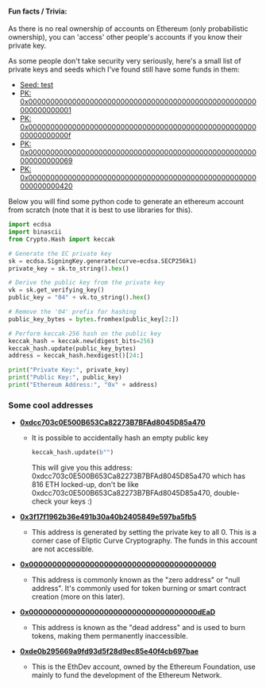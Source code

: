#### Fun facts / Trivia:

As there is no real ownership of accounts on Ethereum (only probabilistic ownership), you can 'access' other people's accounts if you know their private key.

As some people don't take security very seriously, here's a small list of private keys and seeds which I've found still have some funds in them:

- [Seed: test](https://etherscan.io/address/0x2a260a110bc7b03f19c40a0bd04ff2c5dcb57594)
- [PK: 0x0000000000000000000000000000000000000000000000000000000000000001](https://etherscan.io/address/0x7e5f4552091a69125d5dfcb7b8c2659029395bdf)
- [PK: 0x000000000000000000000000000000000000000000000000000000000000000f](https://etherscan.io/address/0x8735015837bd10e05d9cf5ea43a2486bf4be156f)
- [PK: 0x0000000000000000000000000000000000000000000000000000000000000069](https://etherscan.io/address/0x0c95931d95694b3ef74071241827c09f25d40620)
- [PK: 0x0000000000000000000000000000000000000000000000000000000000000420](https://etherscan.io/address/0x4884abe82470adf54f4e19fa39712384c05112be)

Below you will find some python code to generate an ethereum account from scratch (note that it is best to use libraries for this).

```python
import ecdsa
import binascii
from Crypto.Hash import keccak

# Generate the EC private key
sk = ecdsa.SigningKey.generate(curve=ecdsa.SECP256k1)
private_key = sk.to_string().hex()

# Derive the public key from the private key
vk = sk.get_verifying_key()
public_key = "04" + vk.to_string().hex()

# Remove the '04' prefix for hashing
public_key_bytes = bytes.fromhex(public_key[2:])

# Perform keccak-256 hash on the public key
keccak_hash = keccak.new(digest_bits=256)
keccak_hash.update(public_key_bytes)
address = keccak_hash.hexdigest()[24:]

print("Private Key:", private_key)
print("Public Key:", public_key)
print("Ethereum Address:", "0x" + address)
```


### Some cool addresses

- **[0xdcc703c0E500B653Ca82273B7BFAd8045D85a470](https://etherscan.io/address/0xdcc703c0E500B653Ca82273B7BFAd8045D85a470)**
  - It is possible to accidentally hash an empty public key
    ```python
    keccak_hash.update(b"")
    ```
    This will give you this address: 0xdcc703c0E500B653Ca82273B7BFAd8045D85a470 which has 816 ETH locked-up, don't be like 0xdcc703c0E500B653Ca82273B7BFAd8045D85a470, double-check your keys :)

- **[0x3f17f1962b36e491b30a40b2405849e597ba5fb5](https://etherscan.io/address/0x3f17f1962b36e491b30a40b2405849e597ba5fb5)**
  - This address is generated by setting the private key to all 0. This is a corner case of Eliptic Curve Cryptography. The funds in this account are not accessible.

- **[0x0000000000000000000000000000000000000000](https://etherscan.io/address/0x0000000000000000000000000000000000000000)**
  - This address is commonly known as the "zero address" or "null address". It's commonly used for token burning or smart contract creation (more on this later).

- **[0x000000000000000000000000000000000000dEaD](https://etherscan.io/address/0x000000000000000000000000000000000000dEaD)**
  - This address is known as the "dead address" and is used to burn tokens, making them permanently inaccessible.

- **[0xde0b295669a9fd93d5f28d9ec85e40f4cb697bae](https://etherscan.io/address/0xde0b295669a9fd93d5f28d9ec85e40f4cb697bae)**
  - This is the EthDev account, owned by the Ethereum Foundation, use mainly to fund the development of the Ethereum Network.
